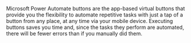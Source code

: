 Microsoft Power Automate buttons are the app-based virtual buttons that
provide you the flexibility to automate repetitive tasks with just a tap
of a button from any place, at any time via your mobile device. Executing
buttons saves you time and, since the tasks they perform are automated,
there will be fewer errors than if you manually did them.
